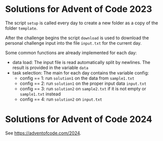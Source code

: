 # Solutions for Advent of Code 2023

The script `setup` is called every day to create a new folder as a copy of
the folder `template`.

After the challenge begins the script `download` is used to download the
personal challenge input into the file `input.txt` for the current day.

Some common functions are already implemented for each day:
 * data load: The input file is read automatically split by newlines.
The result is provided in the variable `data`
 * task selection: The main for each day contains the variable config:
   * config == 1: run `solution1` on the data from `sample1.txt`
   * config == 2: run `solution1` on the proper input data `input.txt`
   * config == 3: run `solution2` on `sample2.txt` if it is not empty
     or `sample1.txt` instead
   * config == 4: run `solution2` on `input.txt`

# Solutions for Advent of Code 2024
See <https://adventofcode.com/2024>.

